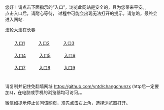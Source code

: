 您好！请点击下面指示的“入口”，浏览此网站是安全的，且为您带来平安。。 <br/>
点击入口后，请耐心等待， 过程中可能会出现无法打开的提示，请忽略，最终会进入网站. </br>

法轮大法在长春<br/>
<div style="padding:10px"><a style="margin:20px" target="_blank" href="https://dm36kc7g5hro5.cloudfront.net/2Qpsp?atblgdg" id="ccLink1" rel="nofollow">入口1</a> <a target="_blank" style="margin:20px" href="https://dwhnyp8kal9ua.cloudfront.net/2Qpsp?jicivv" id="ccLink2" rel="nofollow">入口2</a> <a style="margin:20px" target="_blank" href="https://d1ovzg5p8k6pvv.cloudfront.net/2Qpsp?oqloxg" id="ccLink3" rel="nofollow">入口3</a></div>

<div style="padding:10px" ><a style="margin:20px" target="_blank" href="https://dm36kc7g5hro5.cloudfront.net/2Qpsp?atblgdg" id="ccLink4" rel="nofollow">入口4</a> <a style="margin:20px" href="https://dwhnyp8kal9ua.cloudfront.net/2Qpsp?jicivv" target="_blank" id="ccLink5" rel="nofollow">入口5</a> <a style="margin:20px" href="https://d1ovzg5p8k6pvv.cloudfront.net/2Qpsp?oqloxg" target="_blank" id="ccLink6" rel="nofollow">入口6</a></div>

<div style="padding:10px"><a style="margin:20px" target="_blank" href="https://dm36kc7g5hro5.cloudfront.net/2Qpsp?atblgdg" id="ccLink7" rel="nofollow">入口7</a> <a style="margin:20px" href="https://dwhnyp8kal9ua.cloudfront.net/2Qpsp?jicivv" target="_blank" id="ccLink8" rel="nofollow">入口8</a> <a style="margin:20px" target="_blank" href="https://d1ovzg5p8k6pvv.cloudfront.net/2Qpsp?oqloxg" id="ccLink9" rel="nofollow">入口9</a></div>

<br/>



请复制并记住免翻墙网址 https://github.com/yntd/changchunzx (http后一定要加s)，在电脑或手机的浏览器均可访问。。<br/>

微信如提示停止访问该网页，须先点击右上角，选择浏览器打开。
